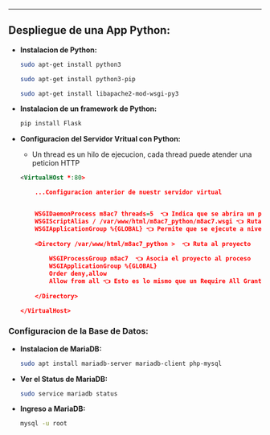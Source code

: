 
---
## Despliegue de una App Python:
 - **Instalacion de Python:**
	```sh 
	sudo apt-get install python3
	
	sudo apt-get install python3-pip
	
	sudo apt-get install libapache2-mod-wsgi-py3
	```
	
 - **Instalacion de un framework de Python:**
	```sh
	pip install Flask
	```

 - **Configuracion del Servidor Vritual con Python:**
	 - Un thread es un hilo de ejecucion, cada thread puede atender una peticion HTTP
	```xml
	<VirtualHOst *:80> 

		...Configuracion anterior de nuestr servidor virtual


		WSGIDaemonProcess m8ac7 threads=5  👈 Indica que se abrira un proceso con ese nombre y que puede manejar 5 Threads
		WSGIScriptAlias / /var/www/html/m8ac7_python/m8ac7.wsgi 👈 Ruta a nuestro WSGI
		WSGIApplicationGroup %{GLOBAL} 👈 Permite que se ejecute a nivel global
		
		<Directory /var/www/html/m8ac7_python >  👈 Ruta al proyecto
		
			WSGIProcessGroup m8ac7  👈 Asocia el proyecto al proceso
			WSGIApplicationGroup %{GLOBAL} 
			Order deny,allow
			Allow from all 👈 Esto es lo mismo que un Require All Granted
			
		</Directory>

	</VirtualHost>
	```

### Configuracion de la Base de Datos:

 - **Instalacion de MariaDB:**
	```sh
	sudo apt install mariadb-server mariadb-client php-mysql
	```

 - **Ver el Status de MariaDB:**
	```sh
	sudo service mariadb status	 
	```

 - **Ingreso a MariaDB:**
	```sh
	mysql -u root 
	```
